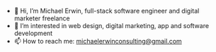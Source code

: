 - 👋 Hi, I’m Michael Erwin, full-stack software engineer and digital marketer freelance 
- 👀 I’m interested in web design, digital marketing, app and software development
- 📫 How to reach me: michaelerwinconsulting@gmail.com

<!---
Michael-Erwin-Web-Designer/Michael-Erwin-Web-Designer is a ✨ special ✨ repository because its `README.md` (this file) appears on your GitHub profile.
You can click the Preview link to take a look at your changes.
--->
